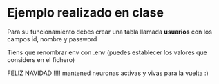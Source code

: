 # Ejemplo realizado en clase

Para su funcionamiento debes crear una tabla llamada **usuarios** con los campos id, nombre y password

Tiens que renombrar env con .env (puedes establecer los valores que considers en el fichero)

FELIZ NAVIDAD !!!! mantened neuronas activas y vivas para la vuelta :)